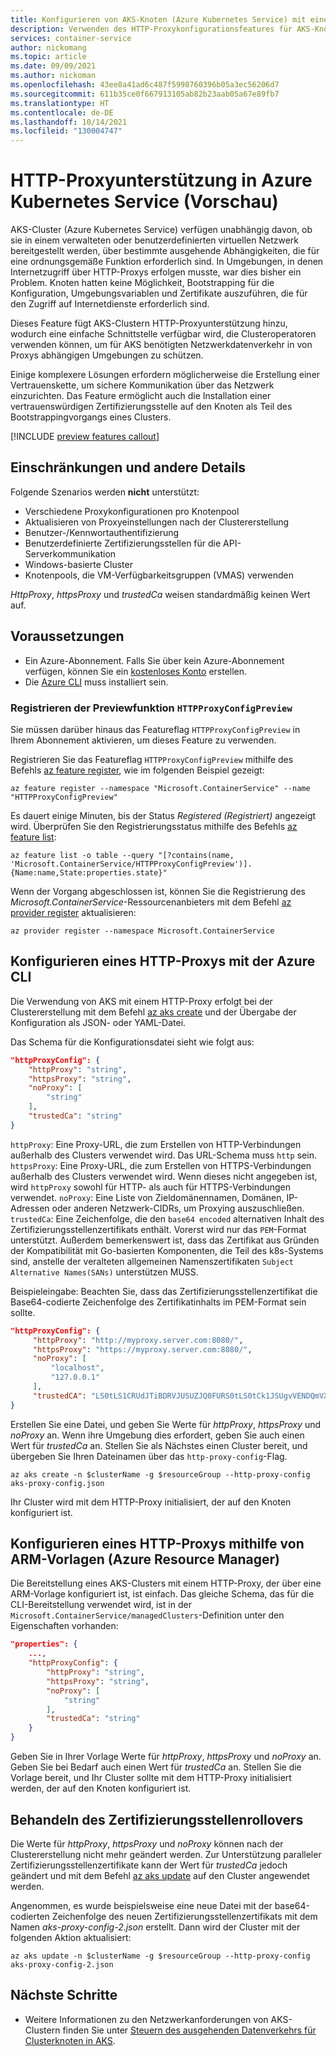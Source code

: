```yaml
---
title: Konfigurieren von AKS-Knoten (Azure Kubernetes Service) mit einem HTTP-Proxy
description: Verwenden des HTTP-Proxykonfigurationsfeatures für AKS-Knoten (Azure Kubernetes Service).
services: container-service
author: nickomang
ms.topic: article
ms.date: 09/09/2021
ms.author: nickoman
ms.openlocfilehash: 43ee8a41ad6c487f5998760396b05a3ec56206d7
ms.sourcegitcommit: 611b35ce0f667913105ab82b23aab05a67e89fb7
ms.translationtype: HT
ms.contentlocale: de-DE
ms.lasthandoff: 10/14/2021
ms.locfileid: "130004747"
---
```

# <a name="http-proxy-support-in-azure-kubernetes-service-preview"></a>HTTP-Proxyunterstützung in Azure Kubernetes Service (Vorschau)

AKS-Cluster (Azure Kubernetes Service) verfügen unabhängig davon, ob sie in einem verwalteten oder benutzerdefinierten virtuellen Netzwerk bereitgestellt werden, über bestimmte ausgehende Abhängigkeiten, die für eine ordnungsgemäße Funktion erforderlich sind. In Umgebungen, in denen Internetzugriff über HTTP-Proxys erfolgen musste, war dies bisher ein Problem. Knoten hatten keine Möglichkeit, Bootstrapping für die Konfiguration, Umgebungsvariablen und Zertifikate auszuführen, die für den Zugriff auf Internetdienste erforderlich sind.

Dieses Feature fügt AKS-Clustern HTTP-Proxyunterstützung hinzu, wodurch eine einfache Schnittstelle verfügbar wird, die Clusteroperatoren verwenden können, um für AKS benötigten Netzwerkdatenverkehr in von Proxys abhängigen Umgebungen zu schützen.

Einige komplexere Lösungen erfordern möglicherweise die Erstellung einer Vertrauenskette, um sichere Kommunikation über das Netzwerk einzurichten. Das Feature ermöglicht auch die Installation einer vertrauenswürdigen Zertifizierungsstelle auf den Knoten als Teil des Bootstrappingvorgangs eines Clusters.

[!INCLUDE [preview features callout](./includes/preview/preview-callout.md)]

## <a name="limitations-and-other-details"></a>Einschränkungen und andere Details

Folgende Szenarios werden **nicht** unterstützt:
- Verschiedene Proxykonfigurationen pro Knotenpool
- Aktualisieren von Proxyeinstellungen nach der Clustererstellung
- Benutzer-/Kennwortauthentifizierung
- Benutzerdefinierte Zertifizierungsstellen für die API-Serverkommunikation
- Windows-basierte Cluster
- Knotenpools, die VM-Verfügbarkeitsgruppen (VMAS) verwenden

*HttpProxy*, *httpsProxy* und *trustedCa* weisen standardmäßig keinen Wert auf.

## <a name="prerequisites"></a>Voraussetzungen

* Ein Azure-Abonnement. Falls Sie über kein Azure-Abonnement verfügen, können Sie ein [kostenloses Konto](https://azure.microsoft.com/free) erstellen.
* Die [Azure CLI](/cli/azure/install-azure-cli) muss installiert sein.

### <a name="register-the-httpproxyconfigpreview-preview-feature"></a>Registrieren der Previewfunktion `HTTPProxyConfigPreview`

Sie müssen darüber hinaus das Featureflag `HTTPProxyConfigPreview` in Ihrem Abonnement aktivieren, um dieses Feature zu verwenden.

Registrieren Sie das Featureflag `HTTPProxyConfigPreview` mithilfe des Befehls [az feature register][az-feature-register], wie im folgenden Beispiel gezeigt:

```azurecli-interactive
az feature register --namespace "Microsoft.ContainerService" --name "HTTPProxyConfigPreview"
```

Es dauert einige Minuten, bis der Status *Registered (Registriert)* angezeigt wird. Überprüfen Sie den Registrierungsstatus mithilfe des Befehls [az feature list][az-feature-list]:

```azurecli-interactive
az feature list -o table --query "[?contains(name, 'Microsoft.ContainerService/HTTPProxyConfigPreview')].{Name:name,State:properties.state}"
```

Wenn der Vorgang abgeschlossen ist, können Sie die Registrierung des *Microsoft.ContainerService*-Ressourcenanbieters mit dem Befehl [az provider register][az-provider-register] aktualisieren:

```azurecli-interactive
az provider register --namespace Microsoft.ContainerService
```

## <a name="configuring-an-http-proxy-using-azure-cli"></a>Konfigurieren eines HTTP-Proxys mit der Azure CLI 

Die Verwendung von AKS mit einem HTTP-Proxy erfolgt bei der Clustererstellung mit dem Befehl [az aks create][az-aks-create] und der Übergabe der Konfiguration als JSON- oder YAML-Datei.

Das Schema für die Konfigurationsdatei sieht wie folgt aus:

```json
"httpProxyConfig": {
    "httpProxy": "string",
    "httpsProxy": "string",
    "noProxy": [
        "string"
    ],
    "trustedCa": "string"
}
```

`httpProxy`: Eine Proxy-URL, die zum Erstellen von HTTP-Verbindungen außerhalb des Clusters verwendet wird. Das URL-Schema muss `http` sein.
`httpsProxy`: Eine Proxy-URL, die zum Erstellen von HTTPS-Verbindungen außerhalb des Clusters verwendet wird. Wenn dieses nicht angegeben ist, wird `httpProxy` sowohl für HTTP- als auch für HTTPS-Verbindungen verwendet.
`noProxy`: Eine Liste von Zieldomänennamen, Domänen, IP-Adressen oder anderen Netzwerk-CIDRs, um Proxying auszuschließen.
`trustedCa`: Eine Zeichenfolge, die den `base64 encoded` alternativen Inhalt des Zertifizierungsstellenzertifikats enthält. Vorerst wird nur das `PEM`-Format unterstützt. Außerdem bemerkenswert ist, dass das Zertifikat aus Gründen der Kompatibilität mit Go-basierten Komponenten, die Teil des k8s-Systems sind, anstelle der veralteten allgemeinen Namenszertifikaten `Subject Alternative Names(SANs)` unterstützen MUSS.

Beispieleingabe: Beachten Sie, dass das Zertifizierungsstellenzertifikat die Base64-codierte Zeichenfolge des Zertifikatinhalts im PEM-Format sein sollte.

```json
"httpProxyConfig": { 
     "httpProxy": "http://myproxy.server.com:8080/", 
     "httpsProxy": "https://myproxy.server.com:8080/", 
     "noProxy": [
         "localhost",
         "127.0.0.1"
     ],
     "trustedCA": "LS0tLS1CRUdJTiBDRVJUSUZJQ0FURS0tLS0tCk1JSUgvVENDQmVXZ0F3SUJB...b3Rpbk15RGszaWFyCkYxMFlscWNPbWVYMXVGbUtiZGkvWG9yR2xrQ29NRjNURHg4cm1wOURCaUIvCi0tLS0tRU5EIENFUlRJRklDQVRFLS0tLS0="
}
```

Erstellen Sie eine Datei, und geben Sie Werte für *httpProxy*, *httpsProxy* und *noProxy* an. Wenn ihre Umgebung dies erfordert, geben Sie auch einen Wert für *trustedCa* an. Stellen Sie als Nächstes einen Cluster bereit, und übergeben Sie Ihren Dateinamen über das `http-proxy-config`-Flag.

```azurecli
az aks create -n $clusterName -g $resourceGroup --http-proxy-config aks-proxy-config.json
```

Ihr Cluster wird mit dem HTTP-Proxy initialisiert, der auf den Knoten konfiguriert ist.

## <a name="configuring-an-http-proxy-using-azure-resource-manager-arm-templates"></a>Konfigurieren eines HTTP-Proxys mithilfe von ARM-Vorlagen (Azure Resource Manager)

Die Bereitstellung eines AKS-Clusters mit einem HTTP-Proxy, der über eine ARM-Vorlage konfiguriert ist, ist einfach. Das gleiche Schema, das für die CLI-Bereitstellung verwendet wird, ist in der `Microsoft.ContainerService/managedClusters`-Definition unter den Eigenschaften vorhanden:

```json
"properties": {
    ...,
    "httpProxyConfig": {
        "httpProxy": "string",
        "httpsProxy": "string",
        "noProxy": [
            "string"
        ],
        "trustedCa": "string"
    }
}
```

Geben Sie in Ihrer Vorlage Werte für *httpProxy*, *httpsProxy* und *noProxy* an. Geben Sie bei Bedarf auch einen Wert für *trustedCa* an. Stellen Sie die Vorlage bereit, und Ihr Cluster sollte mit dem HTTP-Proxy initialisiert werden, der auf den Knoten konfiguriert ist.

## <a name="handling-ca-rollover"></a>Behandeln des Zertifizierungsstellenrollovers

Die Werte für *httpProxy*, *httpsProxy* und *noProxy* können nach der Clustererstellung nicht mehr geändert werden. Zur Unterstützung paralleler Zertifizierungsstellenzertifikate kann der Wert für *trustedCa* jedoch geändert und mit dem Befehl [az aks update][az-aks-update] auf den Cluster angewendet werden.

Angenommen, es wurde beispielsweise eine neue Datei mit der base64-codierten Zeichenfolge des neuen Zertifizierungsstellenzertifikats mit dem Namen *aks-proxy-config-2.json* erstellt. Dann wird der Cluster mit der folgenden Aktion aktualisiert:

```azurecli
az aks update -n $clusterName -g $resourceGroup --http-proxy-config aks-proxy-config-2.json
```

## <a name="next-steps"></a>Nächste Schritte
- Weitere Informationen zu den Netzwerkanforderungen von AKS-Clustern finden Sie unter [Steuern des ausgehenden Datenverkehrs für Clusterknoten in AKS][aks-egress].


<!-- LINKS - internal -->
[aks-egress]: ./limit-egress-traffic.md
[az-aks-create]: /cli/azure/aks#az_aks_create
[az-aks-update]: /cli/azure/aks#az_aks_update
[az-feature-register]: /cli/azure/feature#az_feature_register
[az-feature-list]: /cli/azure/feature#az_feature_list
[az-provider-register]: /cli/azure/provider#az_provider_register